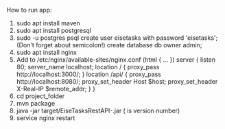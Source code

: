 How to run app:

1. sudo apt install maven
2. sudo apt install postgresql
3. sudo -u postgres psql
create user eisetasks with password 'eisetasks'; (Don't forget about semicolon!)
create database db owner admin;
4. sudo apt install nginx
5. Add to /etc/nginx/available-sites/nginx.conf
(html { ... }) server { listen 80; server_name localhost; location / { proxy_pass http://localhost:3000/; } location /api/ { proxy_pass http://localhost:8080/; proxy_set_header Host $host; proxy_set_header X-Real-IP $remote_addr; } }
6. cd project_folder
7. mvn package
8. java -jar target/EiseTasksRestAPI-.jar ( is version number)
9. service nginx restart
